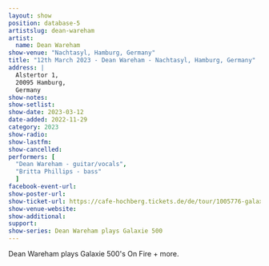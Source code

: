 ```yaml
---
layout: show
position: database-5
artistslug: dean-wareham
artist:
  name: Dean Wareham
show-venue: "Nachtasyl, Hamburg, Germany"
title: "12th March 2023 - Dean Wareham - Nachtasyl, Hamburg, Germany"
address: |
  Alstertor 1,  
  20095 Hamburg,  
  Germany
show-notes: 
show-setlist:
show-date: 2023-03-12
date-added: 2022-11-29
category: 2023
show-radio:
show-lastfm:
show-cancelled: 
performers: [
  "Dean Wareham - guitar/vocals",
  "Britta Phillips - bass"
  ]
facebook-event-url:
show-poster-url: 
show-ticket-url: https://cafe-hochberg.tickets.de/de/tour/1005776-galaxie_500
show-venue-website: 
show-additional:
support:
show-series: Dean Wareham plays Galaxie 500
---
```

Dean Wareham plays Galaxie 500's On Fire + more. 
